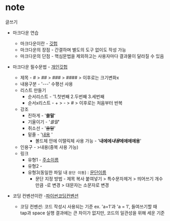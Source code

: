# note
글쓰기
* 마크다운 연습
  * 마크다운이란 - [깃헙](https://gist.github.com/ihoneymon/652be052a0727ad59601)
  * 마크다운의 장점 - 간결하며 별도의 도구 없이도 작성 가능
  * 마크다운의 단점 - 핵심문법을 제외하고는 사용자마다 결과물이 달라질 수 있음
* 마크다운 필수문법 - [개인깃헙](https://theorydb.github.io/envops/2019/05/22/envops-blog-how-to-use-md/)
  * 제목 - # > ## > ### > #### > 이후로는 크기변화x
  * 내용구분 - '---' 수평선 사용
  * 리스트 만들기
    * 순서리스트 - '1.첫번째 2.두번째 3.세번째
    * 순서x리스트 - + > - > # > 이후로는 처음부터 반복
  * 강조
    * 진하게 - '__쓸말__'
    * 기울이기 - '_쓸말_'
    * 취소선 - '~~쓸말~~'
    * 밑줄 - '<u>내용</u> '
      * 볼드체 안에 이탤릭체 사용 가능 - '__내에에*내용*에에에에용__'
  * 인용구 - >내용(중복 사용 가능)
  * 링크
    * 유형1 - [주소이름](URL "마우스 커서 올리면 보이는 내용")  
    * 유형2 - <URL>  
    * 유형3(동일한 파일 내 `문단 이동`) : [문단이름](#해당문단) 
      * 문단 지정 방법 - 제목 복사 붙여넣기 > 특수문자제거 > 띄어쓰기 개수만큼 -로 변경 > 대문자는 소문자로 변경


* 코딩 컨벤션이란 -[파이썬코딩컨벤션](https://spoqa.github.io/2012/08/03/about-python-coding-convention.html)
    * 코딩 컨벤션: 코드 작성시 사용되는 기준
    ex. 'a=1'과 'a = 1', 들여쓰기할 때 tap과 space
    실행 결과에는 큰 차이가 없지만, 코드의 일관성을 위해 세운 기준

